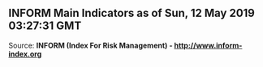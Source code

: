 ## INFORM Main Indicators as of Sun, 12 May 2019 03:27:31 GMT

Source: **INFORM (Index For Risk Management) - http://www.inform-index.org**
